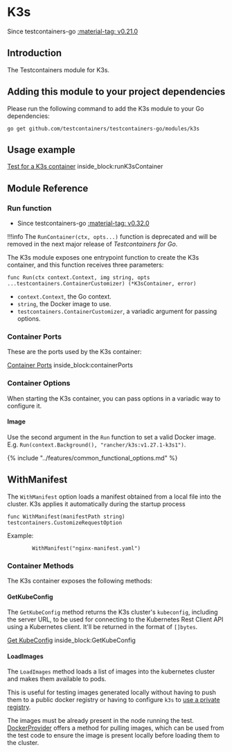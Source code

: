 # K3s

Since testcontainers-go <a href="https://github.com/testcontainers/testcontainers-go/releases/tag/v0.21.0"><span class="tc-version">:material-tag: v0.21.0</span></a>

## Introduction

The Testcontainers module for K3s.

## Adding this module to your project dependencies

Please run the following command to add the K3s module to your Go dependencies:

```
go get github.com/testcontainers/testcontainers-go/modules/k3s
```

## Usage example

<!--codeinclude-->
[Test for a K3s container](../../modules/k3s/k3s_test.go) inside_block:runK3sContainer
<!--/codeinclude-->

## Module Reference

### Run function

- Since testcontainers-go <a href="https://github.com/testcontainers/testcontainers-go/releases/tag/v0.32.0"><span class="tc-version">:material-tag: v0.32.0</span></a>

!!!info
    The `RunContainer(ctx, opts...)` function is deprecated and will be removed in the next major release of _Testcontainers for Go_.

The K3s module exposes one entrypoint function to create the K3s container, and this function receives three parameters:

```golang
func Run(ctx context.Context, img string, opts ...testcontainers.ContainerCustomizer) (*K3sContainer, error)
```

- `context.Context`, the Go context.
- `string`, the Docker image to use.
- `testcontainers.ContainerCustomizer`, a variadic argument for passing options.

### Container Ports
These are the ports used by the K3s container:
<!--codeinclude-->
[Container Ports](../../modules/k3s/k3s.go) inside_block:containerPorts
<!--/codeinclude-->

### Container Options

When starting the K3s container, you can pass options in a variadic way to configure it.

#### Image

Use the second argument in the `Run` function to set a valid Docker image.
E.g. `Run(context.Background(), "rancher/k3s:v1.27.1-k3s1")`.

{% include "../features/common_functional_options.md" %}

## WithManifest

The `WithManifest` option loads a manifest obtained from a local file into the cluster. K3s applies it automatically during the startup process

```golang
func WithManifest(manifestPath string) testcontainers.CustomizeRequestOption
```

Example:

```golang
        WithManifest("nginx-manifest.yaml")
```

### Container Methods

The K3s container exposes the following methods:

#### GetKubeConfig

The `GetKubeConfig` method returns the K3s cluster's `kubeconfig`, including the server URL, to be used for connecting
to the Kubernetes Rest Client API using a Kubernetes client. It'll be returned in the format of `[]bytes`.

<!--codeinclude-->
[Get KubeConfig](../../modules/k3s/k3s_example_test.go) inside_block:GetKubeConfig
<!--/codeinclude-->

#### LoadImages

The `LoadImages` method loads a list of images into the kubernetes cluster and makes them available to pods.

This is useful for testing images generated locally without having to push them to a public docker registry or having to configure `k3s` to [use a private registry](https://docs.k3s.io/installation/private-registry).

The images must be already present in the node running the test. [DockerProvider](https://pkg.go.dev/github.com/testcontainers/testcontainers-go#DockerProvider) offers a method for pulling images, which can be used from the test code to ensure the image is present locally before loading them to the cluster.
